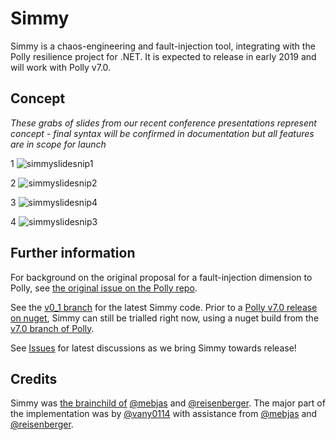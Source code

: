 # Simmy
Simmy is a chaos-engineering and fault-injection tool, integrating with the Polly resilience project for .NET.  It is expected to release in early 2019 and will work with Polly v7.0.

## Concept

_These grabs of slides from our recent conference presentations represent concept - final syntax will be confirmed in documentation but all features are in scope for launch_

1 ![simmyslidesnip1](https://user-images.githubusercontent.com/9608723/52367255-8ab7fd80-2a43-11e9-9d55-d9e8abfe14a5.GIF)

2 ![simmyslidesnip2](https://user-images.githubusercontent.com/9608723/52367266-91df0b80-2a43-11e9-9e01-2e656bf34b31.GIF)

3 ![simmyslidesnip4](https://user-images.githubusercontent.com/9608723/52367287-a0c5be00-2a43-11e9-8d69-9054ed005881.GIF)

4 ![simmyslidesnip3](https://user-images.githubusercontent.com/9608723/52367276-986d8300-2a43-11e9-8d9c-c2056101f264.GIF)

## Further information

For background on the original proposal for a fault-injection dimension to Polly, see [the original issue on the Polly repo](https://github.com/App-vNext/Polly/issues/499).

See the [v0_1 branch](https://github.com/App-vNext/Simmy/tree/v0_1) for the latest Simmy code.  Prior to a [Polly v7.0 release on nuget](https://www.nuget.org/packages/Polly/7.0.0), Simmy can still be trialled right now, using a nuget build from the [v7.0 branch of Polly](https://github.com/App-vNext/Polly/tree/v700).   

See [Issues](https://github.com/App-vNext/Simmy/issues) for latest discussions as we bring Simmy towards release!

## Credits

Simmy was [the brainchild of](https://github.com/App-vNext/Polly/issues/499) [@mebjas](https://github.com/mebjas) and [@reisenberger](https://github.com/reisenberger). The major part of the implementation was by [@vany0114](https://github.com/vany0114) with assistance from [@mebjas](https://github.com/mebjas) and [@reisenberger](https://github.com/reisenberger).

